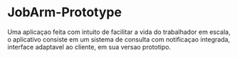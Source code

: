 # JobArm-Prototype
Uma aplicaçao feita com intuito de facilitar a vida do trabalhador em escala, o aplicativo consiste em um sistema de consulta com notificaçao integrada, interface adaptavel ao cliente, em sua versao prototipo.
